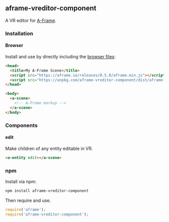 ## aframe-vreditor-component

A VR editor for [A-Frame](https://aframe.io).

### Installation

#### Browser

Install and use by directly including the [browser files](dist):

```html
<head>
  <title>My A-Frame Scene</title>
  <script src="https://aframe.io/releases/0.5.0/aframe.min.js"></script>
  <script src="https://unpkg.com/aframe-vreditor-component/dist/aframe-vreditor-component.min.js"></script>
</head>

<body>
  <a-scene>
    <!-- A-Frame markup -->
  </a-scene>
</body>
```

### Components

#### edit

Make children of any entity editable in VR.

```html
<a-entity edit></a-scene>
```

### npm

Install via npm:

```bash
npm install aframe-vreditor-component
```

Then require and use.

```js
require('aframe');
require('aframe-vreditor-component');
```
